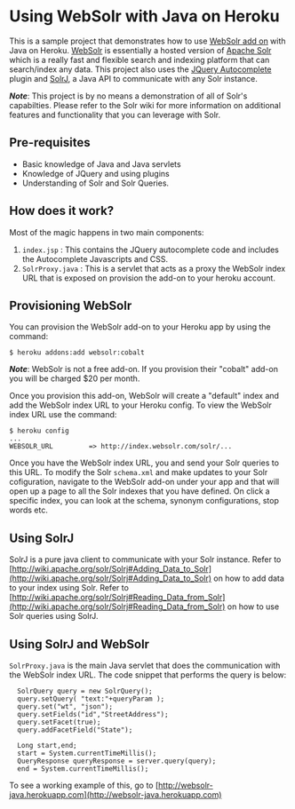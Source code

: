 # Using WebSolr with Java on Heroku

This is a sample project that demonstrates how to use  [WebSolr add on](http://addons.heroku.com/websolr) with Java on Heroku. [WebSolr](http://websolr.com/) is essentially a hosted version of [Apache Solr](http://lucene.apache.org/solr/) which is a really fast and flexible search and indexing platform that can search/index any data. This project also uses the [JQuery Autocomplete](http://docs.jquery.com/Plugins/Autocomplete) plugin and [SolrJ](http://wiki.apache.org/solr/Solrj), a Java API to communicate with any Solr instance.

__*Note*__: This project is by no means a demonstration of all of Solr's capabilties. Please refer to the Solr wiki for more information on additional features and functionality that you can leverage with Solr. 

## Pre-requisites

- Basic knowledge of Java and Java servlets
- Knowledge of JQuery and using plugins
- Understanding of Solr and Solr Queries.

## How does it work?

Most of the magic happens in two main components:

1. `index.jsp` : This contains the JQuery autocomplete code and includes the Autocomplete Javascripts and CSS.
2. `SolrProxy.java` : This is a servlet that acts as a proxy the WebSolr index URL that is exposed on provision the add-on to your heroku account.

## Provisioning WebSolr

You can provision the WebSolr add-on to your Heroku app by using the command:
    
    $ heroku addons:add websolr:cobalt

__*Note*__: WebSolr is not a free add-on. If you provision their "cobalt" add-on you will be charged $20 per month. 

Once you provision this add-on, WebSolr will create a "default" index and add the WebSolr index URL to your Heroku config. To view the WebSolr index URL use the command:

    $ heroku config
    ...
    WEBSOLR_URL         => http://index.websolr.com/solr/...

Once you have the WebSolr index URL, you and send your Solr queries to this URL. To modify the Solr `schema.xml` and make updates to your Solr cofiguration, navigate to the WebSolr add-on under your app and that will open up a page to all the Solr indexes that you have defined. On click a specific index, you can look at the schema, synonym configurations, stop words etc.


## Using SolrJ

SolrJ is a pure java client to communicate with your Solr instance. Refer to [http://wiki.apache.org/solr/Solrj#Adding_Data_to_Solr](http://wiki.apache.org/solr/Solrj#Adding_Data_to_Solr) on how to add data to your index using Solr. Refer to [http://wiki.apache.org/solr/Solrj#Reading_Data_from_Solr](http://wiki.apache.org/solr/Solrj#Reading_Data_from_Solr) on how to use Solr queries using SolrJ.


## Using SolrJ and WebSolr

`SolrProxy.java` is the main Java servlet that does the communication with the WebSolr index URL. The code snippet that performs the query is below:


      SolrQuery query = new SolrQuery();
      query.setQuery( "text:"+queryParam );
      query.set("wt", "json");
      query.setFields("id","StreetAddress");
      query.setFacet(true);
      query.addFacetField("State");
      
      Long start,end;
      start = System.currentTimeMillis();
      QueryResponse queryResponse = server.query(query);
      end = System.currentTimeMillis();

To see a working example of this, go to [http://websolr-java.herokuapp.com](http://websolr-java.herokuapp.com)

